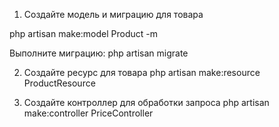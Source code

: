 1. Создайте модель и миграцию для товара

php artisan make:model Product -m

Выполните миграцию:
php artisan migrate

2. Создайте ресурс для товара
php artisan make:resource ProductResource

3. Создайте контроллер для обработки запроса
php artisan make:controller PriceController
